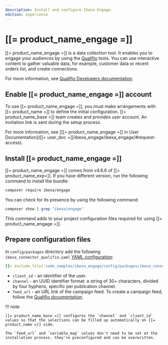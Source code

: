 ```yaml
---
description: Install and configure Ibexa Engage.
edition: experience
---
```


# [[= product_name_engage =]]

[[= product_name_engage =]] is a data collection tool. It enables you to engage your audiences by using the [Qualifio](https://qualifio.com/) tools.
You can use interactive content to gather valuable data, for example, customer data or recent orders list, and create connections.

For more information, see [Qualifio Developers documentation](https://developers.qualifio.com/docs/engage/).

## Enable [[= product_name_engage =]] account

To use [[= product_name_engage =]], you must make arrangements with [[= product_name =]] to define the initial configuration.
[[= product_name_base =]] team creates and provides user account. An invitation link is sent during the setup process.

For more information, see [[[= product_name_engage =]] in User Documentation]([[= user_doc =]]/ibexa_engage/ibexa_engage/#request-access).

## Install [[= product_name_engage =]]

[[= product_name_engage =]] comes from v4.6.6 of [[= product_name_exp=]].
If you have different version, run the following command to install the bundle:

``` bash
composer require ibexa/engage
```

You can check for its presence by using the following command:

``` bash
composer show | grep "ibexa/engage"
```

This command adds to your project configuration files required for using [[= product_name_engage =]].

## Prepare configuration files

In `config/packages` directory add the following `ibexa_connector_qualifio.yaml` [YAML configuration](configuration.md#configuration-files):

``` yaml
[[= include_file('code_samples/ibexa_engage/config/packages/ibexa_connector_qualifio.yaml') =]]
```

- `client_id` - an identifier of the user.
- `channel` - an UUID identifier format: a string of 30+ characters, divided by four hyphens, specific per publication channel.
- `feed_url` - an URL link of the campaign feed. To create a campaign feed, follow the [Qualifio documentation](https://support.qualifio.com/hc/en-us/articles/360022954454-About-Campaign-Feeds).

!!! note

    [[= product_name_base =]] configures the `channel` and `client_id` values so that the selections can be filled up automatically on [[= product_name =]] side.

    The `feed_url` and `variable_map` values don't need to be set at the installation process. they're preconfigured and can be overwritten.